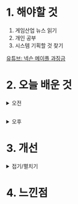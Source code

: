 
# 1. 해야할 것

1. 게임산업 뉴스 읽기 
2. 개인 공부  
3. 시스템 기획할 것 찾기

[유튜브: 넥슨 메이플 과징금](https://www.youtube.com/watch?v=mtoly17P6NA)



# 2. 오늘 배운 것

<details>
<summary>오전</summary>

## 게임 뉴스

■ 엔씨 신작 '배틀크러쉬', 2차 CBT 오후4시 시작 
엔씨소프트(대표 김택진, 이하 엔씨(NC))의 난투형 대전 액션 신작 '배틀크러쉬(BATTLE CRUSH)'가 오늘(21일) 오후 4시부터 2차 글로벌 베타 테스트를 시작합니다. 엔씨(NC)는 지난해 10월 배틀크러쉬 1차 글로벌 테스트를 진행했습니다.

■ '크로노 오디세이', 카카오게임즈가 퍼블리싱한다 
카카오게임즈는 금일(21일), 엔픽셀의 자회사 크로노 스튜디오가 개발 중인 차세대 MMORPG '크로노 오디세이'의 글로벌 퍼블리싱 사업 계약을 체결했다고 발표했습니다. 카카오게임즈는 다년간 축적한 MMORPG 서비스 노하우를 토대로 '크로노 오디세이'의 글로벌 무대 진출을 지원할 예정입니다.

■ [GDC24] 메이플스토리 유니버스, MMORPG에 현실 경제를 접목하다 
넥슨의 글로벌 NFT 게임 생태계 '메이플스토리 유니버스'가 샌프란시스코에서 개최하는 GDC 2024에서 현지 시각으로 20일, 'MMORPG와 현실 경제의 접목'이라는 주제로 강연을 진행했습니다. 이날 발표에서 김정헌 헤드는 한층 더 강화된 경제적 몰입감과 지속가능한 보상 경험을 제공하기 위해 '메이플스토리 N'에 현실 경제를 접목하게 됐다며, 이 과정에서 아이템 유통 등에 대한 모니터링에 사용될 블록체인 기술의 도입 배경과 유용성을 강조 했습니다.

■ 캡틴 아메리카, 블랙팬서, 그리고 1943년
1943년, 2차 대전기를 배경으로 삼은 마블 코믹스 기반의 액션 어드벤처 게임 '1943: 라이즈 오브 하이드라(이하 1943)'가 에픽게임즈 및 언리얼 엔진의 새로운 소식을 전하는 '스테이트 오브 언리얼'을 통해 공개되었습니다.  '1943'은 꽁꽁 얼어붙기 전 열심히 나치를 때려잡던 캡틴 아메리카와 당시 와칸다의 국왕이었던 블랙 팬서 트'찬다(T'Chanda)가 나치 지배하에 놓여 있던 1943년의 파리에서 얽히는 이야기를 다루는 스토리 기반의 액션 어드벤처 게임이며 2025년 출시를 목표로 개발 중입니다.

■ '개발 중' 리그오브레전드 MMORPG, "방향성 재설정" 
다행히 개발은 계속되고 있지만 직접 게임을 만나기까지는 시간이 더 많이 걸릴 것으로 보입니다. 라이엇 게임즈의 공동 설립자이자 최고 프로덕트 책임자인 마트 '트린다미어' 메릴은 현지 시각으로 20일 자신의 X(트위터) 계정을 통해 리그 오브 레전드 MMO 프로젝트가 계속 진행되고 있음을 알렸습니다.

■ 위기 극복한 엑스엘게임즈, 영업이익 흑자전환 성공
엑스엘게임즈(대표 최관호)가 2023년 흑자 전환에 성공한 것으로 나타났습니다. 2022년에 엑스엘게임즈는 완전자본잠식, 영업손실 339억 원을 기록하며 위기를 겪었습니다.

■ 텐센트, 지난해 게임으로만 33.4조원 벌었다
중국 IT 기업 텐센트가 20일 실적발표를 통해 2023년 성과를 공개했습니다. 텐센트의 2023년 매출은 6,090억 위안(약 113조 원)으로 전년 대비 10% 증가했습니다.

■ 벽람항로 개발사 신작 '아주르 프로밀리아' 공개 
벽람항로의 개발사 만주 스튜디오(Manjuu studio)가 신작 '아주르 프로밀리아'를 공개했습니다. 만주가 선보이는 신작 아주르 프로밀리아는 애니메이션풍 비주얼이 돋보이는 오픈월드 액션 RPG 장르의 신작입니다.

■ 칼리스토 프로토콜 개발사 신작, '프로젝트 버즈아이' 
지난 2022년 '데드스페이스의 정신적 후속작'이라는 타이틀과 함께 화제를 모았던 게임 '칼리스토 프로토콜'의 개발사가 새로운 신작 프로젝트를 발표했습니다. 크래프톤 산하 스튜디오인 스트라이킹 디스턴스 스튜디오가 지난 20일, 현재 개발 중인 신작 '프로젝트 버즈아이(Project Birdseye)'를 최초로 공개했습니다.

■ [전문] 김택진 대표 "엔씨소프트, 공동대표 체제로 글로벌 도약"
엔씨소프트가 20일 '공동대표 체제 출범 미디어 설명회'를 개최했습니다. 이 자리에서 김택진 대표, 박병무 공동대표 내정자가 직접 나서 앞으로의 엔씨소프트 계획을 소개했습니다.

■ [Ent+] 폴아웃 실사화 예고, 그리고 '세계 최초의 Xbox를 위한 볼트' 
오는 4월에 방영 예정인 '폴아웃(Fallout)' 실사 드라마의 본편을 엿볼 수 있는 퍼스트신 영상이 공개됐습니다. 19일 공개된 폴아웃 퍼스트 신은 실사화 드라마의 주인공인 루시(엘라 퍼넬)가 악명 높은 구울 현상금 사냥꾼 인 쿠퍼 하워드(월튼 고긴스)와 대치하는 장면을 담았습니다.
</details>

##

<details>
<summary>오후</summary>


</details>




# 3. 개선


<details>
<summary>접기/펼치기</summary>


</details>



# 4. 느낀점


